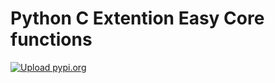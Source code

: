# Python C Extention Easy Core functions
[![Upload pypi.org](https://github.com/kirin123kirin/ccore/actions/workflows/pypi.yml/badge.svg?branch=v0.0.4)](https://github.com/kirin123kirin/ccore/actions/workflows/pypi.yml)
